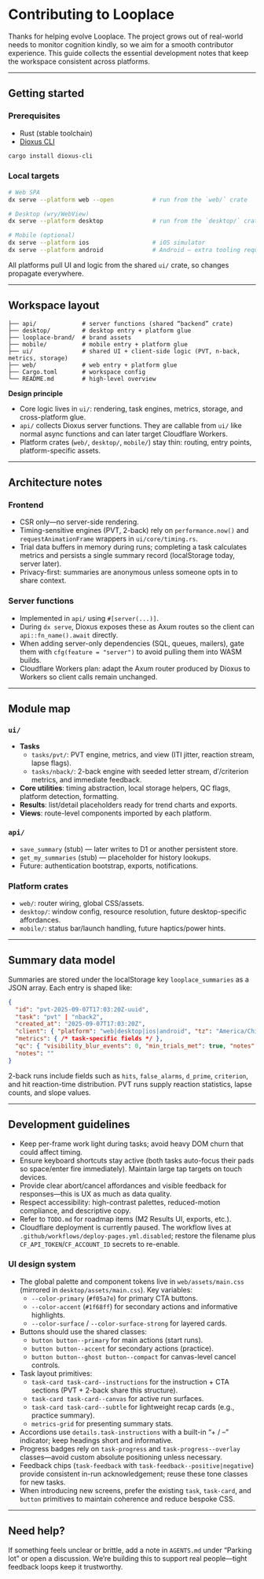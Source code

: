 # Contributing to Looplace

Thanks for helping evolve Looplace. The project grows out of real-world needs to monitor cognition kindly, so we aim for a smooth contributor experience. This guide collects the essential development notes that keep the workspace consistent across platforms.

---

## Getting started

### Prerequisites

- Rust (stable toolchain)
- [Dioxus CLI](https://dioxuslabs.com/learn/0.6/getting_started/installation/)

```bash
cargo install dioxus-cli
```

### Local targets

```bash
# Web SPA
dx serve --platform web --open           # run from the `web/` crate

# Desktop (wry/WebView)
dx serve --platform desktop              # run from the `desktop/` crate

# Mobile (optional)
dx serve --platform ios                  # iOS simulator
dx serve --platform android              # Android — extra tooling required
```

All platforms pull UI and logic from the shared `ui/` crate, so changes propagate everywhere.

---

## Workspace layout

```
├── api/             # server functions (shared “backend” crate)
├── desktop/         # desktop entry + platform glue
├── looplace-brand/  # brand assets
├── mobile/          # mobile entry + platform glue
├── ui/              # shared UI + client-side logic (PVT, n-back, metrics, storage)
├── web/             # web entry + platform glue
├── Cargo.toml       # workspace config
└── README.md        # high-level overview
```

**Design principle**

- Core logic lives in `ui/`: rendering, task engines, metrics, storage, and cross-platform glue.
- `api/` collects Dioxus server functions. They are callable from `ui/` like normal async functions and can later target Cloudflare Workers.
- Platform crates (`web/`, `desktop/`, `mobile/`) stay thin: routing, entry points, platform-specific assets.

---

## Architecture notes

### Frontend

- CSR only—no server-side rendering.
- Timing-sensitive engines (PVT, 2-back) rely on `performance.now()` and `requestAnimationFrame` wrappers in `ui/core/timing.rs`.
- Trial data buffers in memory during runs; completing a task calculates metrics and persists a single summary record (localStorage today, server later).
- Privacy-first: summaries are anonymous unless someone opts in to share context.

### Server functions

- Implemented in `api/` using `#[server(...)]`.
- During `dx serve`, Dioxus exposes these as Axum routes so the client can `api::fn_name().await` directly.
- When adding server-only dependencies (SQL, queues, mailers), gate them with `cfg(feature = "server")` to avoid pulling them into WASM builds.
- Cloudflare Workers plan: adapt the Axum router produced by Dioxus to Workers so client calls remain unchanged.

---

## Module map

### `ui/`

- **Tasks**
  - `tasks/pvt/`: PVT engine, metrics, and view (ITI jitter, reaction stream, lapse flags).
  - `tasks/nback/`: 2-back engine with seeded letter stream, d′/criterion metrics, and immediate feedback.
- **Core utilities**: timing abstraction, local storage helpers, QC flags, platform detection, formatting.
- **Results**: list/detail placeholders ready for trend charts and exports.
- **Views**: route-level components imported by each platform.

### `api/`

- `save_summary` (stub) — later writes to D1 or another persistent store.
- `get_my_summaries` (stub) — placeholder for history lookups.
- Future: authentication bootstrap, exports, notifications.

### Platform crates

- `web/`: router wiring, global CSS/assets.
- `desktop/`: window config, resource resolution, future desktop-specific affordances.
- `mobile/`: status bar/launch handling, future haptics/power hints.

---

## Summary data model

Summaries are stored under the localStorage key `looplace_summaries` as a JSON array. Each entry is shaped like:

```json
{
  "id": "pvt-2025-09-07T17:03:20Z-uuid",
  "task": "pvt" | "nback2",
  "created_at": "2025-09-07T17:03:20Z",
  "client": { "platform": "web|desktop|ios|android", "tz": "America/Chicago" },
  "metrics": { /* task-specific fields */ },
  "qc": { "visibility_blur_events": 0, "min_trials_met": true, "notes": "" },
  "notes": ""
}
```

2-back runs include fields such as `hits`, `false_alarms`, `d_prime`, `criterion`, and hit reaction-time distribution. PVT runs supply reaction statistics, lapse counts, and slope values.

---

## Development guidelines

- Keep per-frame work light during tasks; avoid heavy DOM churn that could affect timing.
- Ensure keyboard shortcuts stay active (both tasks auto-focus their pads so space/enter fire immediately). Maintain large tap targets on touch devices.
- Provide clear abort/cancel affordances and visible feedback for responses—this is UX as much as data quality.
- Respect accessibility: high-contrast palettes, reduced-motion compliance, and descriptive copy.
- Refer to `TODO.md` for roadmap items (M2 Results UI, exports, etc.).
- Cloudflare deployment is currently paused. The workflow lives at `.github/workflows/deploy-pages.yml.disabled`; restore the filename plus `CF_API_TOKEN`/`CF_ACCOUNT_ID` secrets to re-enable.

### UI design system

- The global palette and component tokens live in `web/assets/main.css` (mirrored in `desktop/assets/main.css`). Key variables:
  - `--color-primary` (`#f05a7e`) for primary CTA buttons.
  - `--color-accent` (`#1f68ff`) for secondary actions and informative highlights.
  - `--color-surface` / `--color-surface-strong` for layered cards.
- Buttons should use the shared classes:
  - `button button--primary` for main actions (start runs).
  - `button button--accent` for secondary actions (practice).
  - `button button--ghost button--compact` for canvas-level cancel controls.
- Task layout primitives:
  - `task-card task-card--instructions` for the instruction + CTA sections (PVT + 2-back share this structure).
  - `task-card task-card--canvas` for active run surfaces.
  - `task-card task-card--subtle` for lightweight recap cards (e.g., practice summary).
  - `metrics-grid` for presenting summary stats.
- Accordions use `details.task-instructions` with a built-in “+ / –” indicator; keep headings short and informative.
- Progress badges rely on `task-progress` and `task-progress--overlay` classes—avoid custom absolute positioning unless necessary.
- Feedback chips (`task-feedback` with `task-feedback--positive|negative`) provide consistent in-run acknowledgement; reuse these tone classes for new tasks.
- When introducing new screens, prefer the existing `task`, `task-card`, and `button` primitives to maintain coherence and reduce bespoke CSS.

---

## Need help?

If something feels unclear or brittle, add a note in `AGENTS.md` under “Parking lot” or open a discussion. We’re building this to support real people—tight feedback loops keep it trustworthy.
